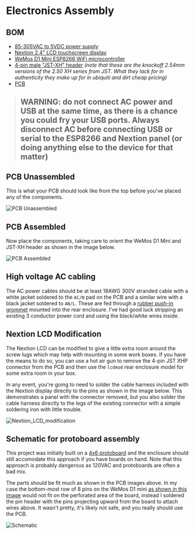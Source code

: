 # Electronics Assembly

## BOM

* [85-305VAC to 5VDC power supply](https://www.arrow.com/en/products/irm-03-5/mean-well-enterprises)
* [Nextion 2.4" LCD touchscreen display](https://www.itead.cc/nextion-nx3224t024.html)
* [WeMos D1 Mini ESP8266 WiFi microcontroller](https://wiki.wemos.cc/products:d1:d1_mini)
* [4-pin male "JST-XH" header](https://www.aliexpress.com/wholesale?SearchText=jst+xh+2.54+male+4+pin) *(note that these are the knockoff 2.54mm versions of the 2.50 XH series from JST.  What they lack for in authenticity they make up for in ubiquiti and dirt cheap pricing)*
* [PCB](../PCB)

> ## WARNING: do not connect AC power and USB at the same time, as there is a chance you could fry your USB ports.  Always disconnect AC before connecting USB or serial to the ESP8266 and Nextion panel (or doing anything else to the device for that matter)

## PCB Unassembled

This is what your PCB should look like from the top before you've placed any of the components.

![PCB Unassembled](https://github.com/aderusha/HASwitchPlate/blob/master/Documentation/Images/HASP_PCB_Front.png?raw=true)

## PCB Assembled

Now place the components, taking care to orient the WeMos D1 Mini and JST-XH header as shown in the image below.

![PCB Assembled](https://github.com/aderusha/HASwitchPlate/blob/master/Documentation/Images/HASP_PCB_Front_Assembled.png?raw=true)

## High voltage AC cabling

The AC power cables should be at least 18AWG 300V stranded cable with a white jacket soldered to the `AC/N` pad on the PCB and a similar wire with a black jacket soldered to `AN/L`.  These are fed through a [rubber push-in grommet](https://www.mcmaster.com/#9600k41) mounted into the rear enclosure.  I've had good luck stripping an existing 3 conductor power cord and using the black/white wires inside.

## Nextion LCD Modification

The Nextion LCD can be modified to give a little extra room around the screw lugs which may help with mounting in some work boxes.  If you have the means to do so, you can use a hot air gun to remove the 4-pin JST XHP connector from the PCB and then use the `lcdmod` rear enclosure model for some extra room in your box.

In any event, you're going to need to solder the cable harness included with the Nextion display directly to the pins as shown in the image below.  This demonstrates a panel with the connector removed, but you also solder the cable harness directly to the legs of the existing connector with a simple soldering iron with little trouble.

![Nextion_LCD_modification](https://github.com/aderusha/HASwitchPlate/blob/master/Documentation/Images/Nextion_LCD_modification.jpg?raw=true)


## Schematic for protoboard assembly

This project was initially built on a [4x6 protoboard](https://www.amazon.com/gp/product/B06XTPGBS5) and the enclosure should still accomodate this approach if you have boards on hand.  Note that this approach is probably dangerous as 120VAC and protoboards are often a bad mix.

The parts should be fit much as shown in the PCB images above.  In my case the bottom-most row of 8 pins on the WeMos D1 mini [as shown in this image](https://raw.githubusercontent.com/aderusha/HASwitchPlate/master/Documentation/Images/Perfboard_Assembly_Parts_Installed.jpg) would not fit on the perforated area of the board, instead I soldered the pin header with the pins projecting upward from the board to attach wires above.  It wasn't pretty, it's likely not safe, and you really should use the PCB.

![Schematic](https://github.com/aderusha/HASwitchPlate/blob/master/Documentation/Images/Schematic.png?raw=true)